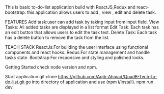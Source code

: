 
This is basic to-do-list application build with ReactJS,Redux and react-bootstrap. this application allows users to add , view , edit and delete task.

FEATURES
Add task:user can add task by taking input from input field.
View Tasks: All added tasks are displayed in a list format
Edit Task: Each task has an edit button that allows users to edit the task text.
Delete Task: Each task has a delete button to remove the task from the list.

TEACH STACK
ReactJs:For building the user interface using functional components and react hooks.
Redus:For state management and handle tasks state.
Bootstrap:For responsive and styling and polished looks.


Getting Started
check node version and npm.

Start application
 git clone https://github.com/Aqib-Ahmad/QuadB-Tech-to-do-list.git
go into directory of application and use (npm i/install).
npm run dev

